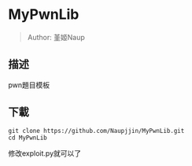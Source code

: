 # MyPwnLib
> Author: 堇姬Naup

## 描述
pwn題目模板

## 下載
```
git clone https://github.com/Naupjjin/MyPwnLib.git
cd MyPwnLib
```
修改exploit.py就可以了
